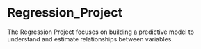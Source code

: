 # Regression_Project
The Regression Project focuses on building a predictive model to understand and estimate relationships between variables.
